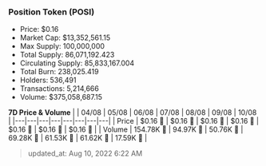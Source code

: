 
  ### Position Token (POSI)
  - Price: $0.16
  - Market Cap: $13,352,561.15
  - Max Supply: 100,000,000
  - Total Supply: 86,071,192.423
  - Circulating Supply: 85,833,167.004
  - Total Burn: 238,025.419
  - Holders: 536,491
  - Transactions: 5,214,666
  - Volume: $375,058,687.15

  **7D Price & Volume**
  | | 04&#x2F;08 | 05&#x2F;08 | 06&#x2F;08 | 07&#x2F;08 | 08&#x2F;08 | 09&#x2F;08 | 10&#x2F;08 |
  |---|---|---|---|---|---|---|---|
  | Price | $0.16 🔻 | $0.16 🚀 | $0.16 🔻 | $0.16 🔻 | $0.16 🚀 | $0.16 🔻 | $0.16 🔻 |
  | Volume | 154.78K 🔻 | 94.97K 🔻 | 50.76K 🔻 | 69.28K 🚀 | 61.53K 🔻 | 61.62K 🚀 | 17.59K 🔻 |

  > updated_at: Aug 10, 2022 6:22 AM
